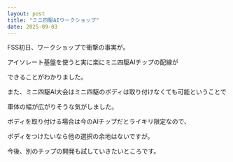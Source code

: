 ```yaml
---
layout: post
title: "ミニ四駆AIワークショップ"
date: 2025-09-03
---
```


FSS初日、ワークショップで衝撃の事実が。

アイソレート基盤を使うと実に楽にミニ四駆AIチップの配線が

できることがわかりました。

また、ミニ四駆AI大会はミニ四駆のボディは取り付けなくても可能ということで

車体の幅が広がりそうな気がしました。

ボディを取り付ける場合は今のAIチップだとライキリ限定なので、

ボディをつけたいなら他の選択の余地はないですが。

今後、別のチップの開発も試していきたいところです。

